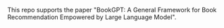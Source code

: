 This repo supports the paper "BookGPT: A General Framework for Book Recommendation Empowered by Large Language Model".
